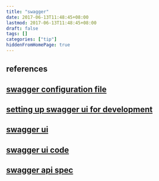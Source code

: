 ```yaml
---
title: "swagger"
date: 2017-06-13T11:48:45+08:00
lastmod: 2017-06-13T11:48:45+08:00
draft: false
tags: []
categories: ["tip"]
hiddenFromHomePage: true
---
```




## references
## [swagger configuration file](https://github.com/swagger-api/swagger-node/blob/master/docs/configuration.md)
## [setting up swagger ui for development](https://www.ibm.com/developerworks/community/blogs/5e15a5a7-d4d6-4880-bd9c-e6819061a832/resource/Setting_up_Swagger_UI_for_a_development_environment.pdf?lang=en) 
## [swagger ui](http://swagger.io/swagger-ui/)
## [swagger ui code](https://github.com/swagger-api/swagger-ui)
## [swagger api spec](https://github.com/OAI/OpenAPI-Specification/blob/master/versions/2.0.md)
